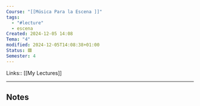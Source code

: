```yaml
---
Course: "[[Música Para la Escena ]]"
tags:
  - "#lecture"
  - escena
Created: 2024-12-05 14:08
Tema: "4"
modified: 2024-12-05T14:08:38+01:00
Status: 🟥
Semester: 4
---
```

Links:: [[My Lectures]]
___
## Notes

